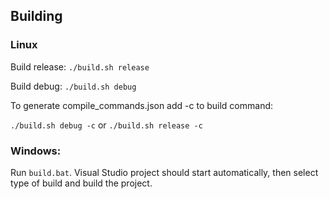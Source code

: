 ## Building

### Linux
Build release: `./build.sh release`

Build debug: `./build.sh debug`

To generate compile_commands.json add -c to build command:

`./build.sh debug -c` or `./build.sh release -c`

### Windows:
Run `build.bat`. Visual Studio project should start automatically, then select type of build and build the project.